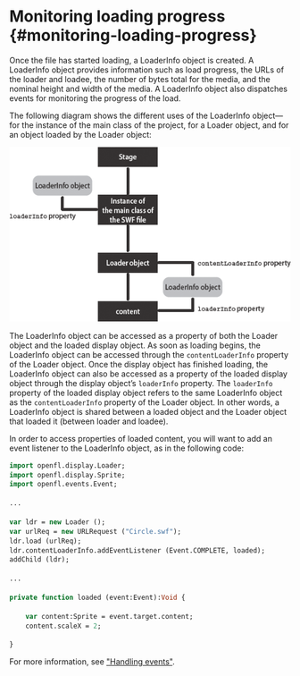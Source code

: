 # Monitoring loading progress {#monitoring-loading-progress}

Once the file has started loading, a LoaderInfo object is created. A LoaderInfo object provides information such as load progress, the URLs of the loader and loadee, the number of bytes total for the media, and the nominal height and width of the media. A LoaderInfo object also dispatches events for monitoring the progress of the load.

The following diagram shows the different uses of the LoaderInfo object—for the instance of the main class of the project, for a Loader object, and for an object loaded by the Loader object:

![](/assets/dp_loaderInfo_object_popup.png)

The LoaderInfo object can be accessed as a property of both the Loader object and the loaded display object. As soon as loading begins, the LoaderInfo object can be accessed through the `contentLoaderInfo` property of the Loader object. Once the display object has finished loading, the LoaderInfo object can also be accessed as a property of the loaded display object through the display object’s `loaderInfo` property. The `loaderInfo` property of the loaded display object refers to the same LoaderInfo object as the `contentLoaderInfo` property of the Loader object. In other words, a LoaderInfo object is shared between a loaded object and the Loader object that loaded it (between loader and loadee).

In order to access properties of loaded content, you will want to add an event listener to the LoaderInfo object, as in the following code:

```haxe
import openfl.display.Loader;
import openfl.display.Sprite;
import openfl.events.Event;

...

var ldr = new Loader ();
var urlReq = new URLRequest ("Circle.swf");
ldr.load (urlReq);
ldr.contentLoaderInfo.addEventListener (Event.COMPLETE, loaded);
addChild (ldr);

...

private function loaded (event:Event):Void {
	
	var content:Sprite = event.target.content;
	content.scaleX = 2;
	
}
```

For more information, see ["Handling events"](/handling-events/README.md).